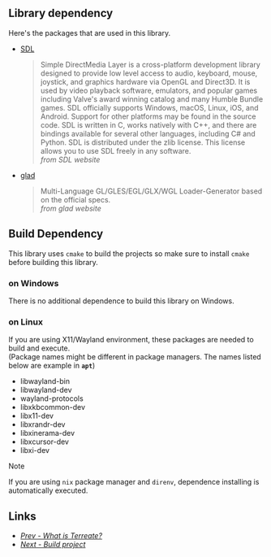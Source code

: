 ## Library dependency
Here's the packages that are used in this library.

- [SDL](https://www.libsdl.org/)
  > Simple DirectMedia Layer is a cross-platform development library designed to provide low level access to audio, keyboard, mouse, joystick, and graphics hardware via OpenGL and Direct3D. It is used by video playback software, emulators, and popular games including Valve's award winning catalog and many Humble Bundle games.
  > SDL officially supports Windows, macOS, Linux, iOS, and Android. Support for other platforms may be found in the source code.
  > SDL is written in C, works natively with C++, and there are bindings available for several other languages, including C# and Python.
  > SDL is distributed under the zlib license. This license allows you to use SDL freely in any software.\
  *from SDL website*
- [glad](https://glad.dav1d.de/)
  > Multi-Language GL/GLES/EGL/GLX/WGL Loader-Generator based on the official specs.\
  *from glad website*

## Build Dependency
This library uses `cmake` to build the projects so make sure to install `cmake` before building this library. 

### on Windows
There is no additional dependence to build this library on Windows.

### on Linux
If you are using X11/Wayland environment, these packages are needed to build and execute.\
(Package names might be different in package managers. The names listed below are example in **`apt`**)
- libwayland-bin
- libwayland-dev
- wayland-protocols
- libxkbcommon-dev
- libx11-dev
- libxrandr-dev
- libxinerama-dev
- libxcursor-dev
- libxi-dev

> [!NOTE]
> If you are using `nix` package manager and `direnv`, dependence installing is automatically executed.

## Links
- [*Prev - What is Terreate?*](./terreate.md)
- [*Next - Build project*](./build.md)
